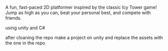 A fun, fast-paced 2D platformer inspired by the classic Icy Tower game!
Jump as high as you can, beat your personal best, and compete with friends.

using unity and C#

after cloaning the repo make a project on unity and replace the assets with the one in the repo 
